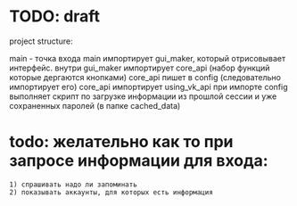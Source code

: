 # TODO: draft

project structure:

main - точка входа
main импортирует gui_maker, который отрисовывает интерфейс.
внутри gui_maker импортирует core_api (набор функций которые дергаются кнопками)
core_api пишет в config (следовательно импортирует его)
core_api импортирует using_vk_api
при импорте config выполняет скрипт по загрузке информации из прошлой сессии и уже сохраненных паролей (в папке cached_data)

# todo: желательно как то при запросе информации для входа: 
    1) спрашивать надо ли запоминать
    2) показывать аккаунты, для которых есть информация